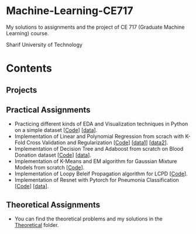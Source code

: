 # Machine-Learning-CE717

My solutions to assignments and the project of CE 717 (Graduate Machine Learning) course.

Sharif University of Technology

# Contents
## Projects
## Practical Assignments
  - Practicing different kinds of EDA and Visualization techniques in Python on a simple dataset [[Code](https://github.com/kimianoorbakhsh/Machine-Learning-CE717/blob/main/Practical/EDA%20and%20Visualization%20Practice.ipynb)] [[data](https://github.com/kimianoorbakhsh/Machine-Learning-CE717/blob/main/Data/data.csv)].
  - Implementation of Linear and Polynomial Regression from scrach with K-Fold Cross Validation and Regularization [[Code](https://github.com/kimianoorbakhsh/Machine-Learning-CE717/blob/main/Practical/Linear%20and%20Polynomial%20Regression.ipynb)] [[data1](https://github.com/kimianoorbakhsh/Machine-Learning-CE717/blob/main/Data/FirstDataset.txt)] [[data2](https://github.com/kimianoorbakhsh/Machine-Learning-CE717/blob/main/Data/SecondDataset.txt)].
  - Implementation of Decision Tree and Adaboost from scratch on Blood Donation dataset [[Code](https://github.com/kimianoorbakhsh/Machine-Learning-CE717/blob/main/Practical/Logistic%20Regression%20and%20Decision%20Tree%20and%20Adaboost%20Classfier.ipynb)] [[data](https://github.com/kimianoorbakhsh/Machine-Learning-CE717/blob/main/Data/transfusion.data)].
  - Implementation of K-Means and EM algorithm for Gaussian Mixture Models from scratch [[Code](https://github.com/kimianoorbakhsh/Machine-Learning-CE717/blob/main/Practical/K-Means%20and%20GMM.ipynb)].
  - Implementation of Loopy Beleif Propagation algorithm for LCPD [[Code](https://github.com/kimianoorbakhsh/Machine-Learning-CE717/blob/main/Practical/Loopy%20Beleif%20Propagation%20for%20LCPD.ipynb)].
  - Implementation of Resnet with Pytorch for Pneumonia Classification [[Code](https://github.com/kimianoorbakhsh/Machine-Learning-CE717/blob/main/Practical/Pneumonia%20Classification%20with%20Resnet.ipynb)] [[data](https://www.kaggle.com/paultimothymooney/chest-xray-pneumonia)].
## Theoretical Assignments
- You can find the theoretical problems and my solutions in the [Theoretical](https://github.com/kimianoorbakhsh/Machine-Learning-CE717/tree/main/Theoretical) folder.

## 

